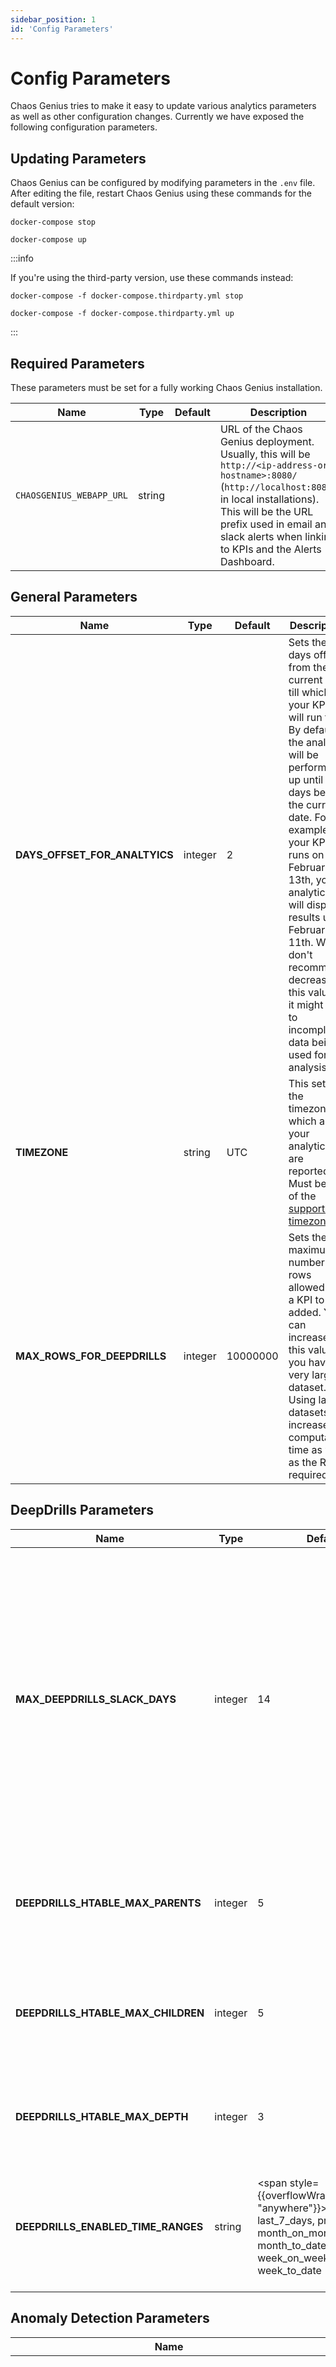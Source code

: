 ```yaml
---
sidebar_position: 1
id: 'Config Parameters'
---
```


# Config Parameters

Chaos Genius tries to make it easy to update various analytics parameters as well as other configuration changes. Currently we have exposed the following configuration parameters.

## Updating Parameters

Chaos Genius can be configured by modifying parameters in the `.env` file. After editing the file, restart Chaos Genius using these commands for the default version:

```
docker-compose stop

docker-compose up
```

:::info

If you're using the third-party version, use these commands instead:

```
docker-compose -f docker-compose.thirdparty.yml stop

docker-compose -f docker-compose.thirdparty.yml up
```
:::

## Required Parameters

These parameters must be set for a fully working Chaos Genius installation.

| Name | Type | Default | Description |
| ---- | ---- | ------- | ----------- |
| `CHAOSGENIUS_WEBAPP_URL` | string | | URL of the Chaos Genius deployment. Usually, this will be `http://<ip-address-or-hostname>:8080/` (`http://localhost:8080/` in local installations). This will be the URL prefix used in email and slack alerts when linking to KPIs and the Alerts Dashboard. |

## General Parameters

| Name | Type | Default | Description |
| --- | --- | --- | --- |
| **DAYS_OFFSET_FOR_ANALTYICS** | integer | 2 | Sets the days offset from the current date till which your KPI's will run for. By default, the analysis will be performed up until 2 days before the current date. For example, if your KPI runs on February 13th, your analytics will display results until February 11th. We don't recommend decreasing this value as it might lead to incomplete data being used for analysis. |
| **TIMEZONE** | string | UTC | This sets the timezone on which all your analytics are reported. Must be one of the [supported timezones](./supported-timezones.md). |
| **MAX_ROWS_FOR_DEEPDRILLS** | integer | 10000000 | Sets the maximum number of rows allowed for a KPI to be added. You can increase this value if you have a very large dataset. Using large datasets will increase the computation time as well as the RAM required. |

## DeepDrills Parameters

| Name | Type | Default | Description | 
| --- | --- | --- | --- |   
| **MAX_DEEPDRILLS_SLACK_DAYS** | integer | 14 | Sets the maximum number of days for which we can have no data and still consider the KPI for DeepDrills. You can increase this value if you expect to have large periods of missing data or have consistently sparse data. |
| **DEEPDRILLS_HTABLE_MAX_PARENTS** | integer | 5 | Sets the maximum number of rows in the first level of the DeepDrills' drilldowns. |
| **DEEPDRILLS_HTABLE_MAX_CHILDREN** | integer | 5 | Sets the maximum number of rows in the subsequent levels of the DeepDrills' drilldowns. |
| **DEEPDRILLS_HTABLE_MAX_DEPTH** | integer | 3 | Sets the maximum depth of the drilldowns in DeepDrills. |
| **DEEPDRILLS_ENABLED_TIME_RANGES** | string | <span style={{overflowWrap: "anywhere"}}>last_30_days, last_7_days, previous_day, month_on_month, month_to_date, week_on_week, week_to_date</span> | Sets the enabled time ranges for which DeepDrills is computed as comma separated values. |

## Anomaly Detection Parameters

| Name | Type | Default | Description |
| --- | --- | --- | --- |
| **MULTIDIM_ANALYSIS_FOR_ANOMALY** | boolean | false | Enables the generation of multi-dimensional subgroups. For example, if we have 2 dimensions like `Country` and `Day of Week`, with this disabled we get subgroups like `Country = India`, `Day of Week = Monday` etc, but enabling this gives us subgroups like `Country = India and Day of Week = Monday`, `Country = US and Day of Week = Monday` etc. |
| **MAX_SUBDIM_CARDINALITY** | integer | 1000 | Sets the maximum number of unique values allowed in a dimension. If a dimension exceeds this, it will not be considered during the analysis. If you have dimensions with high cardinalities, you can increase this value. |
| <span style={{overflowWrap: "anywhere"}}>**TOP_DIMENSIONS_FOR_ANOMALY_DRILLDOWN**</span> | integer | 10 | Sets the maximum number of dimensions shown in the Anomaly Drill Downs. Increase this value to show more dimensions in the UI. |
| **MIN_DATA_IN_SUBGROUP** | integer | 30 | We look at subgroups which are statistically significant in different ways. One of the ways we do this is by checking the minimum population in a subgroup. If you are dealing with sparse or small data, you should decrease this number. And if you want to ignore smaller populations, you can increase this value. |
| **TOP_SUBDIMENSIONS_FOR_ANOMALY** | integer | 10 |  Sets the maximum number of sud-dimensions shown in the Anomaly Sub-dimensions page. Increase this value to show more dimensions in the UI. |
| **MAX_FILTER_SUBGROUPS_ANOMALY** | integer | 100 | Sets the maximum number of subgroups considered for Anomaly Detection. To consider more subgroups for analysis, you can increase this value. But increasing this will lead to longer computation time. |
| **MAX_ANOMALY_SLACK_DAYS** | integer | 14 | Sets the maximum number of days for which we can have no data and still consider the KPI for Anomaly Detection. You can increase this value if you expect to have large periods of missing data or have consistently sparse data. |

## Enabling third-party Data Sources

:::info

Enabling these data sources requires the third-party version. Please [install the third-party version](/docs/Quick_Start/Install-Chaos-Genius#third-party-installation) or [upgrade to it](/Operator_Guides/upgrading_cg.md#from-the-default-installation-to-third-party-installation).

:::

| Name | Type | Default | Description |
| --- | --- | --- | --- |
| `SOURCE_GOOGLE_ANALYTICS` | bool | `true` | [Google Analytics](/Data_Sources_Catalog/google-analytics.md) data source |
| `SOURCE_GOOGLE_SHEETS` | bool | `true` | [Google Sheets](/Data_Sources_Catalog/google-sheets.md) data source |
| `SOURCE_SHOPIFY` | bool | `false` | [Shopify](/Data_Sources_Catalog/shopify.md) data source |
| `SOURCE_STRIPE` | bool | `false` | [Stripe](/Data_Sources_Catalog/stripe.md) data source |
| `SOURCE_GOOGLE_ADS` | bool | `false` | [Google Ads](/Data_Sources_Catalog/googleads.md) data source |
| `SOURCE_FACEBOOK_ADS` | bool | `false` | [Facebook Marketing](/Data_Sources_Catalog/fbmarketing.md) data source |
| `SOURCE_BING_ADS` | bool | `false` | [Bind Ads](/Data_Sources_Catalog/bingads.md) data source |


